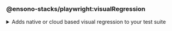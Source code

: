 ### @ensono-stacks/playwright:visualRegression

<details>
<summary>Adds native or cloud based visual regression to your test suite</summary>

The _visualRegression_ generator provides you with the option to scaffold visual regression tests and configuration through a cloud based provider or Playwrights native visual comparison API.

## Usage

```bash
nx g @ensono-stacks/playwright:visualRegression
```

Upon calling the _visualRegression_ generator you will be presented with a number of options:
- What type of visual regression tests would you like to use?
    - native: Generate visual regression tests using Playwrights native [visual comparison api](https://playwright.dev/docs/test-snapshots)
    - applitools: Generate visual regression tests using the [`@applitools/eyes-playwright`](https://www.npmjs.com/package/@applitools/eyes-playwright) plugin and scaffold an example visual regression test batch

### Command line arguments

The following command line arguments are available:

| Option                | Description                                                       | Type      | Accepted Values                           |Default    |
| ---------------       | --------------------------------------------------------------    | ---       | ---                                       | ---       |
| --project             | The name of the existing playwright test app to enhance       | string   |                              |           |
| --visualRegression, -v   | Method used to conduct visual testing                            | string    | [choices: "native", "applitools"] | none      |

### Generator Output

##### Playwright with native visual comparisons
Opting to scaffold *native* visual testing will make a number of amendments to your test projects configuration:
1. [playwright.config.ts snapshot configuration](../../testing/testing_in_nx/playwright_visual_testing#snapshot-configuration): Configuration for your visual tests
2. [playwright-visual-regression.spec.ts](../../testing/testing_in_nx/playwright_visual_testing#sample-tests): Sample test showcasing how to perform visual testing using playwrights native [visual comparison api](https://playwright.dev/docs/test-snapshots).
```text title="Generated files"
.
├── apps
│   ├── <app-name>-e2e
│   │   ├── src
│   │   │   ├── playwright-visual-regression.spec.ts #Example visual test using playwright
└──────────
```
:::note

Visit the [`Playwright with visual comparisons`](../../testing/testing_in_nx/playwright_visual_testing.md) documentation for further details!

:::

##### Playwright with Applitools Eyes
Opting to scaffold visual testing with *applitools* will make a number of amendments to your test projects configuration:
1. [@applitools/eyes-playwright](https://www.npmjs.com/package/@applitools/eyes-playwright): Dependency added to `package.json`
2. [playwright.config.ts project configuration](../../testing/testing_in_nx/playwright_visual_testing_applitools.md#applitools-eyes-with-playwright): Standalone project configuration to isolate visual tests with Applitools Eyes
3. [applitools-eyes-grid.spec.ts](../../testing/testing_in_nx/playwright_visual_testing_applitools.md#sample-tests): Sample test showcasing how to perform visual testing using the Applitools Eyes Grid.
```text title="Generated files"
.
├── apps
│   ├── <app-name>-e2e
│   │   ├── src
│   │   │   ├── applitools-eyes-grid.spec.ts #Example visual test using playwright
└──────────
```
:::note

Visit the [`Playwright with Applitools Eyes`](../../testing/testing_in_nx/playwright_visual_testing_applitools.md) documentation for further details!

:::

</details>